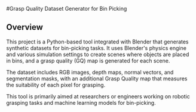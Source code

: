 #Grasp Quality Dataset Generator for Bin Picking

## Overview

This project is a Python-based tool integrated with Blender that generates synthetic datasets for bin-picking tasks. It uses Blender's physics engine and various simulation settings to create scenes where objects are placed in bins, and a grasp quality (GQ) map is generated for each scene.

The dataset includes RGB images, depth maps, normal vectors, and segmentation masks, with an additional Grasp Quality map that measures the suitability of each pixel for grasping.

This tool is primarily aimed at researchers or engineers working on robotic grasping tasks and machine learning models for bin-picking.
